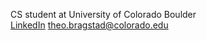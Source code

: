 
CS student at University of Colorado Boulder  
[LinkedIn](https://www.linkedin.com/in/theobragstad)          theo.bragstad@colorado.edu

